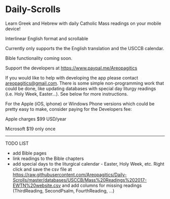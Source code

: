 # Daily-Scrolls
Learn Greek and Hebrew with daily Catholic Mass readings on your mobile device!

Interlinear English format and scrollable

Currently only supports the the English translation and the USCCB calendar.

Bible functionality coming soon.

Support the developers at https://www.paypal.me/Areopagitics

If you would like to help with developing the app please contact areopagitics@gmail.com. There is some simple non-programming work that could be done, like updating databases with special day liturgy readings (i.e. Holy Week, Easter...). See below for more instructions.

For the Apple (iOS, iphone) or Windows Phone versions which could be pretty easy to make, consider paying for the Developers fee:

Apple charges $99 USD/year 

Microsoft $19 only once

-------------------------------------------------------------------------------------------------------------------------------------------
TODO LIST

- add Bible pages
- link readings to the Bible chapters
- add special days to the liturgical calendar - Easter, Holy Week, etc.
  Right click and save the csv file at https://raw.githubusercontent.com/Areopagitics/Daily-Scrolls/master/databases/USCCB/Mass%20Readings%202017-EWTN%20website.csv and add columns for missing readings (ThirdReading, SecondPsalm, FourthReading, ...)
